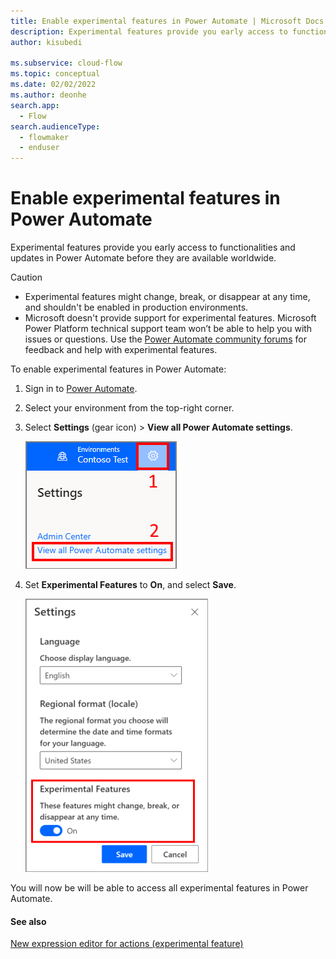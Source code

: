 ```yaml
---
title: Enable experimental features in Power Automate | Microsoft Docs
description: Experimental features provide you early access to functionalities and updates in Power Automate before they are available worldwide.
author: kisubedi 

ms.subservice: cloud-flow
ms.topic: conceptual
ms.date: 02/02/2022
ms.author: deonhe
search.app: 
  - Flow
search.audienceType: 
  - flowmaker
  - enduser
---
```

# Enable experimental features in Power Automate

Experimental features provide you early access to functionalities and updates in Power Automate before they are available worldwide.

> [!CAUTION]
> - Experimental features might change, break, or disappear at any time, and shouldn't be enabled in production environments.
> - Microsoft doesn't provide support for experimental features. Microsoft Power Platform technical support team won’t be able to help you with issues or questions. Use the [Power Automate community forums](https://aka.ms/fl_comm_forums) for feedback and help with experimental features.

To enable experimental features in Power Automate:

1. Sign in to [Power Automate](https://flow.microsoft.com).

1. Select your environment from the top-right corner.

1. Select **Settings** (gear icon) > **View all Power Automate settings**.

    ![Power Automate Settings](media/pauto-settings.png)

1. Set **Experimental Features** to **On**, and select **Save**.

   ![Turn on experimental features](media/experimental-features.png)

You will now be will be able to access all experimental features in Power Automate.

#### See also

[New expression editor for actions (experimental feature)](multi-step-logic-flow.md#new-expression-editor-for-actions-experimental-feature)